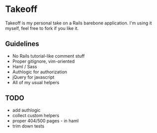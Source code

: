 # Takeoff 

Takeoff is my personal take on a Rails barebone application. I'm using it myself, feel free to fork if you like it.

## Guidelines

* No Rails tutorial-like comment stuff
* Proper gitignore, vim-oriented
* Haml / Sass
* Authlogic for authorization
* jQuery for javascript
* All of my usual helpers

## TODO

* add authlogic
* collect custom helpers
* proper 404/500 pages - in haml
* trim down tests
